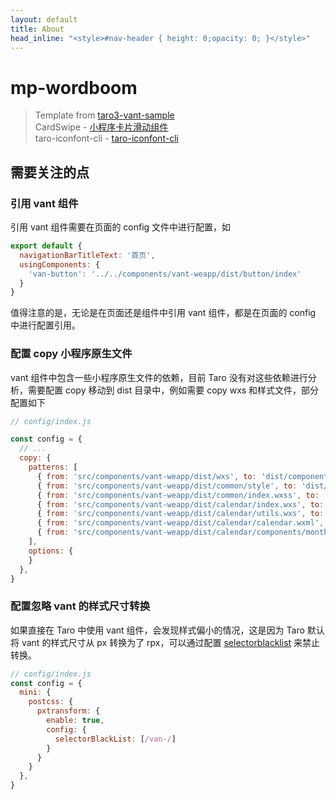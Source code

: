 ```yaml
---
layout: default
title: About
head_inline: "<style>#nav-header { height: 0;opacity: 0; }</style>"
---
```


# mp-wordboom

> Template from [taro3-vant-sample](https://github.com/NervJS/taro3-vant-sample)  
> CardSwipe - [小程序卡片滑动组件](https://github.com/1esse/cardSwipe)  
> taro-iconfont-cli - [taro-iconfont-cli](https://github.com/iconfont-cli/taro-iconfont-cli)  

## 需要关注的点

### 引用 vant 组件

引用 vant 组件需要在页面的 config 文件中进行配置，如

```js
export default {
  navigationBarTitleText: '首页',
  usingComponents: {
    'van-button': '../../components/vant-weapp/dist/button/index'
  }
}
```

值得注意的是，无论是在页面还是组件中引用 vant 组件，都是在页面的 config 中进行配置引用。

### 配置 copy 小程序原生文件

vant 组件中包含一些小程序原生文件的依赖，目前 Taro 没有对这些依赖进行分析，需要配置 copy 移动到 dist 目录中，例如需要 copy wxs 和样式文件，部分配置如下

```js
// config/index.js

const config = {
  // ...
  copy: {
    patterns: [
      { from: 'src/components/vant-weapp/dist/wxs', to: 'dist/components/vant-weapp/dist/wxs' },
      { from: 'src/components/vant-weapp/dist/common/style', to: 'dist/components/vant-weapp/dist/common/style' },
      { from: 'src/components/vant-weapp/dist/common/index.wxss', to: 'dist/components/vant-weapp/dist/common/index.wxss' },
      { from: 'src/components/vant-weapp/dist/calendar/index.wxs', to: 'dist/components/vant-weapp/dist/calendar/index.wxs' },
      { from: 'src/components/vant-weapp/dist/calendar/utils.wxs', to: 'dist/components/vant-weapp/dist/calendar/utils.wxs' },
      { from: 'src/components/vant-weapp/dist/calendar/calendar.wxml', to: 'dist/components/vant-weapp/dist/calendar/calendar.wxml' },
      { from: 'src/components/vant-weapp/dist/calendar/components/month/index.wxs', to: 'dist/components/vant-weapp/dist/calendar/components/month/index.wxs' },
    ],
    options: {
    }
  },
}
```

### 配置忽略 vant 的样式尺寸转换

如果直接在 Taro 中使用 vant 组件，会发现样式偏小的情况，这是因为 Taro 默认将 vant 的样式尺寸从 px 转换为了 rpx，可以通过配置 [selectorblacklist](https://nervjs.github.io/taro/docs/size#selectorblacklist) 来禁止转换。

```js
// config/index.js
const config = {
  mini: {
    postcss: {
      pxtransform: {
        enable: true,
        config: {
          selectorBlackList: [/van-/]
        }
      }
    }
  },
}
```
